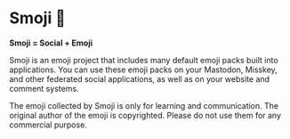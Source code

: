 # Smoji 🫣

**Smoji = Social + Emoji**

Smoji is an emoji project that includes many default emoji packs built into applications. You can use these emoji packs on your Mastodon, Misskey, and other federated social applications, as well as on your website and comment systems. 

The emoji collected by Smoji is only for learning and communication. The original author of the emoji is copyrighted. Please do not use them for any commercial purpose.

